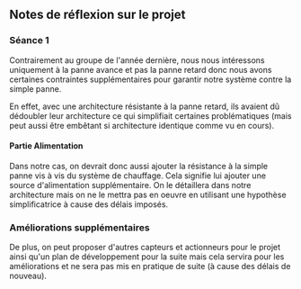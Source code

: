 
## Notes de réflexion sur le projet

### Séance 1

Contrairement au groupe de l'année dernière, nous nous intéressons uniquement à la panne avance et pas la panne retard donc nous avons certaines contraintes supplémentaires pour garantir notre système contre la simple panne.

En effet, avec une architecture résistante à la panne retard, ils avaient dû dédoubler leur architecture ce qui simplifiait certaines problématiques (mais peut aussi être embêtant si architecture identique comme vu en cours).

#### Partie Alimentation 

Dans notre cas, on devrait donc aussi ajouter la résistance à la simple panne vis à vis du système de chauffage. Cela signifie lui ajouter une source d'alimentation supplémentaire. On le détaillera dans notre architecture mais on ne le mettra pas en oeuvre en utilisant une hypothèse simplificatrice à cause des délais imposés.

### Améliorations supplémentaires

De plus, on peut proposer d'autres capteurs et actionneurs pour le projet ainsi qu'un plan de développement pour la suite mais cela servira pour les améliorations et ne sera pas mis en pratique de suite (à cause des délais de nouveau).